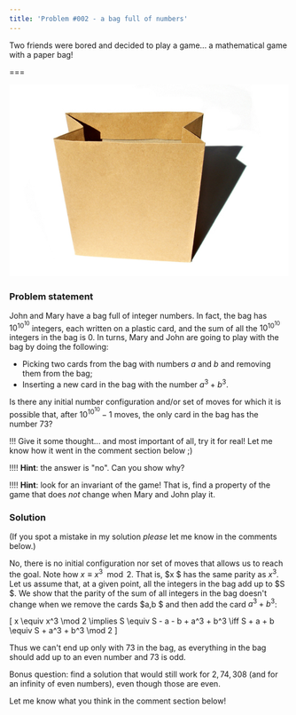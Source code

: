```yaml
---
title: 'Problem #002 - a bag full of numbers'
---
```


Two friends were bored and decided to play a game... a mathematical game with a paper bag!

===

![a photo of a paper bag](paperbag.jpg "Photo by B S K from FreeImages")

### Problem statement

John and Mary have a bag full of integer numbers. In fact, the bag has $10^{10^{10}}$ integers, each written on a plastic card, and the sum of all the $10^{10^{10}}$ integers in the bag is $0$. In turns, Mary and John are going to play with the bag by doing the following:

 - Picking two cards from the bag with numbers $a$ and $b$ and removing them from the bag;
 - Inserting a new card in the bag with the number $a^3 + b^3$.

Is there any initial number configuration and/or set of moves for which it is possible that, after $10^{10^{10}} - 1$ moves, the only card in the bag has the number $73$?

!!! Give it some thought... and most important of all, try it for real! Let me know how it went in the comment section below ;)

!!!! **Hint**: the answer is "no". Can you show why?

!!!! **Hint**: look for an invariant of the game! That is, find a property of the game that does _not_ change when Mary and John play it.

### Solution

(If you spot a mistake in my solution _please_ let me know in the comments below.)

No, there is no initial configuration nor set of moves that allows us to reach the goal. Note how $x \equiv x^3 \mod 2$. That is, $x $ has the same parity as $x^3$. Let us assume that, at a given point, all the integers in the bag add up to $S $. We show that the parity of the sum of all integers in the bag doesn't change when we remove the cards $a,b $ and then add the card $a^3+b^3$:

\[
    x \equiv x^3 \mod 2 \implies S \equiv S - a - b + a^3 + b^3 \iff S + a + b \equiv S + a^3 + b^3 \mod 2
\]

Thus we can't end up only with $73$ in the bag, as everything in the bag should add up to an even number and $73$ is odd.

Bonus question: find a solution that would still work for $2, 74, 308$ (and for an infinity of even numbers), even though those are even.

Let me know what you think in the comment section below!
